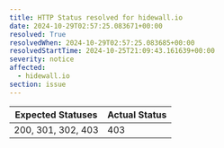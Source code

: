 ```yaml
---
title: HTTP Status resolved for hidewall.io
date: 2024-10-29T02:57:25.083671+00:00
resolved: True
resolvedWhen: 2024-10-29T02:57:25.083685+00:00
resolvedStartTime: 2024-10-25T21:09:43.161639+00:00
severity: notice
affected:
  - hidewall.io
section: issue
---
```


| Expected Statuses | Actual Status  |
|-------------------|----------------|
| 200, 301, 302, 403 | 403 |
